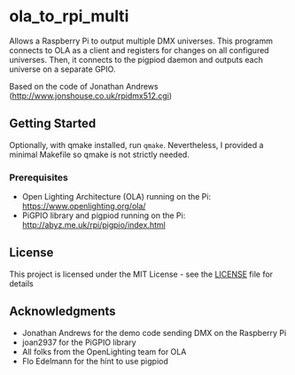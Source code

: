 # ola_to_rpi_multi

Allows a Raspberry Pi to output multiple DMX universes.
This programm connects to OLA as a client and registers for changes on
all configured universes. Then, it connects to the pigpiod daemon and
outputs each universe on a separate GPIO.

Based on the code of Jonathan Andrews (http://www.jonshouse.co.uk/rpidmx512.cgi)

## Getting Started

Optionally, with qmake installed, run ```qmake```. Nevertheless, I provided
a minimal Makefile so qmake is not strictly needed.

### Prerequisites

* Open Lighting Architecture (OLA) running on the Pi: https://www.openlighting.org/ola/
* PiGPIO library and pigpiod running on the Pi: http://abyz.me.uk/rpi/pigpio/index.html

## License

This project is licensed under the MIT License - see the [LICENSE](LICENSE) file for details

## Acknowledgments

* Jonathan Andrews for the demo code sending DMX on the Raspberry Pi
* joan2937 for the PiGPIO library
* All folks from the OpenLighting team for OLA
* Flo Edelmann for the hint to use pigpiod

